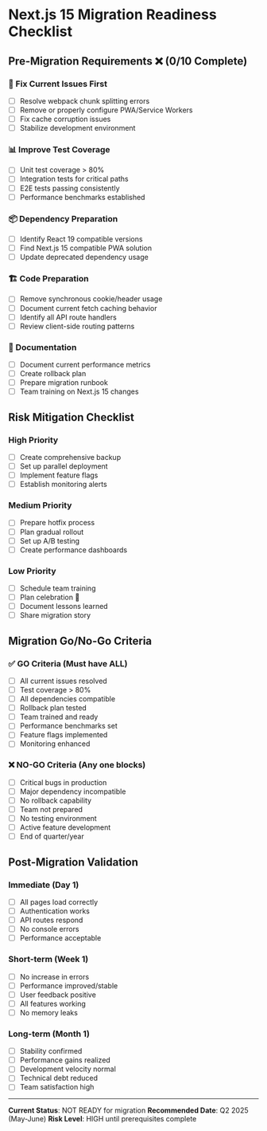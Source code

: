 # Next.js 15 Migration Readiness Checklist

## Pre-Migration Requirements ❌ (0/10 Complete)

### 🔧 Fix Current Issues First
- [ ] Resolve webpack chunk splitting errors
- [ ] Remove or properly configure PWA/Service Workers
- [ ] Fix cache corruption issues
- [ ] Stabilize development environment

### 📊 Improve Test Coverage
- [ ] Unit test coverage > 80%
- [ ] Integration tests for critical paths
- [ ] E2E tests passing consistently
- [ ] Performance benchmarks established

### 📦 Dependency Preparation
- [ ] Identify React 19 compatible versions
- [ ] Find Next.js 15 compatible PWA solution
- [ ] Update deprecated dependency usage

### 🏗️ Code Preparation
- [ ] Remove synchronous cookie/header usage
- [ ] Document current fetch caching behavior
- [ ] Identify all API route handlers
- [ ] Review client-side routing patterns

### 📝 Documentation
- [ ] Document current performance metrics
- [ ] Create rollback plan
- [ ] Prepare migration runbook
- [ ] Team training on Next.js 15 changes

## Risk Mitigation Checklist

### High Priority
- [ ] Create comprehensive backup
- [ ] Set up parallel deployment
- [ ] Implement feature flags
- [ ] Establish monitoring alerts

### Medium Priority  
- [ ] Prepare hotfix process
- [ ] Plan gradual rollout
- [ ] Set up A/B testing
- [ ] Create performance dashboards

### Low Priority
- [ ] Schedule team training
- [ ] Plan celebration 🎉
- [ ] Document lessons learned
- [ ] Share migration story

## Migration Go/No-Go Criteria

### ✅ GO Criteria (Must have ALL)
- [ ] All current issues resolved
- [ ] Test coverage > 80%
- [ ] All dependencies compatible
- [ ] Rollback plan tested
- [ ] Team trained and ready
- [ ] Performance benchmarks set
- [ ] Feature flags implemented
- [ ] Monitoring enhanced

### ❌ NO-GO Criteria (Any one blocks)
- [ ] Critical bugs in production
- [ ] Major dependency incompatible
- [ ] No rollback capability
- [ ] Team not prepared
- [ ] No testing environment
- [ ] Active feature development
- [ ] End of quarter/year

## Post-Migration Validation

### Immediate (Day 1)
- [ ] All pages load correctly
- [ ] Authentication works
- [ ] API routes respond
- [ ] No console errors
- [ ] Performance acceptable

### Short-term (Week 1)
- [ ] No increase in errors
- [ ] Performance improved/stable
- [ ] User feedback positive
- [ ] All features working
- [ ] No memory leaks

### Long-term (Month 1)
- [ ] Stability confirmed
- [ ] Performance gains realized
- [ ] Development velocity normal
- [ ] Technical debt reduced
- [ ] Team satisfaction high

---

**Current Status**: NOT READY for migration
**Recommended Date**: Q2 2025 (May-June)
**Risk Level**: HIGH until prerequisites complete